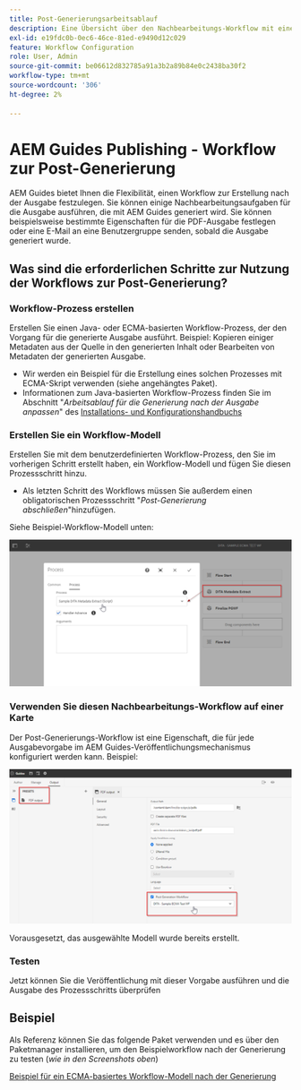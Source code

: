 ```yaml
---
title: Post-Generierungsarbeitsablauf
description: Eine Übersicht über den Nachbearbeitungs-Workflow mit einem Beispiel
exl-id: e19fdc0b-0ec6-46ce-81ed-e9490d12c029
feature: Workflow Configuration
role: User, Admin
source-git-commit: be06612d832785a91a3b2a89b84e0c2438ba30f2
workflow-type: tm+mt
source-wordcount: '306'
ht-degree: 2%

---
```


# AEM Guides Publishing - Workflow zur Post-Generierung

AEM Guides bietet Ihnen die Flexibilität, einen Workflow zur Erstellung nach der Ausgabe festzulegen. Sie können einige Nachbearbeitungsaufgaben für die Ausgabe ausführen, die mit AEM Guides generiert wird.
Sie können beispielsweise bestimmte Eigenschaften für die PDF-Ausgabe festlegen oder eine E-Mail an eine Benutzergruppe senden, sobald die Ausgabe generiert wurde.


## Was sind die erforderlichen Schritte zur Nutzung der Workflows zur Post-Generierung?

### Workflow-Prozess erstellen

Erstellen Sie einen Java- oder ECMA-basierten Workflow-Prozess, der den Vorgang für die generierte Ausgabe ausführt. Beispiel: Kopieren einiger Metadaten aus der Quelle in den generierten Inhalt oder Bearbeiten von Metadaten der generierten Ausgabe.
- Wir werden ein Beispiel für die Erstellung eines solchen Prozesses mit ECMA-Skript verwenden (siehe angehängtes Paket).
- Informationen zum Java-basierten Workflow-Prozess finden Sie im Abschnitt &quot;*Arbeitsablauf für die Generierung nach der Ausgabe anpassen*&quot; des [Installations- und Konfigurationshandbuchs](https://helpx.adobe.com/content/dam/help/en/xml-documentation-solution/4-2/Adobe-Experience-Manager-Guides_UUID_Installation-Configuration-Guide_EN.pdf#page=119)


### Erstellen Sie ein Workflow-Modell

Erstellen Sie mit dem benutzerdefinierten Workflow-Prozess, den Sie im vorherigen Schritt erstellt haben, ein Workflow-Modell und fügen Sie diesen Prozessschritt hinzu.
- Als letzten Schritt des Workflows müssen Sie außerdem einen obligatorischen Prozessschritt &quot;*Post-Generierung abschließen*&quot;hinzufügen.

Siehe Beispiel-Workflow-Modell unten:

![Workflow-Modell für die Post-Generierung](../assets/workflows/pgwf-workflow-model.png)


### Verwenden Sie diesen Nachbearbeitungs-Workflow auf einer Karte

Der Post-Generierungs-Workflow ist eine Eigenschaft, die für jede Ausgabevorgabe im AEM Guides-Veröffentlichungsmechanismus konfiguriert werden kann. Beispiel:

![Post-Generierungs-Workflow für die Ausgabevorgabe](../assets/workflows/pgwf-preset-settings.png)


Vorausgesetzt, das ausgewählte Modell wurde bereits erstellt.


### Testen

Jetzt können Sie die Veröffentlichung mit dieser Vorgabe ausführen und die Ausgabe des Prozessschritts überprüfen


## Beispiel

Als Referenz können Sie das folgende Paket verwenden und es über den Paketmanager installieren, um den Beispielworkflow nach der Generierung zu testen (*wie in den Screenshots oben*)

[Beispiel für ein ECMA-basiertes Workflow-Modell nach der Generierung](../assets/workflows/sample-pgwf-ecma-test-wfmetadata.zip)
